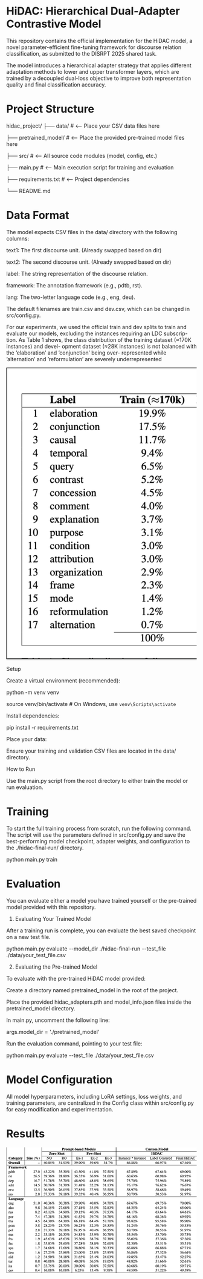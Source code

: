 # HiDAC: Hierarchical Dual-Adapter Contrastive Model

This repository contains the official implementation for the HiDAC model, a novel parameter-efficient fine-tuning framework for discourse relation classification, as submitted to the DISRPT 2025 shared task.

The model introduces a hierarchical adapter strategy that applies different adaptation methods to lower and upper transformer layers, which are trained by a decoupled dual-loss objective to improve both representation quality and final classification accuracy.

# Project Structure

hidac_project/
├── data/ # <-- Place your CSV data files here

├── pretrained_model/ # <-- Place the provided pre-trained model files here

├── src/ # <-- All source code modules (model, config, etc.)

├── main.py # <-- Main execution script for training and evaluation

├── requirements.txt # <-- Project dependencies

└── README.md

# Data Format

The model expects CSV files in the data/ directory with the following columns:

text1: The first discourse unit. (Already swapped based on dir)

text2: The second discourse unit. (Already swapped based on dir)

label: The string representation of the discourse relation.

framework: The annotation framework (e.g., pdtb, rst).

lang: The two-letter language code (e.g., eng, deu).

The default filenames are train.csv and dev.csv, which can be changed in src/config.py.

For our experiments, we used the official train
and dev splits to train and evaluate our models,
excluding the instances requiring an LDC subscrip-
tion. As Table 1 shows, the class distribution of
the training dataset (≈170K instances) and devel-
opment dataset (≈28K instances) is not balanced
with the ’elaboration’ and ’conjunction’ being over-
represented while ’alternation’ and ’reformulation’
are severely underrepresented

![Alt text](image.png)

Setup

Create a virtual environment (recommended):

python -m venv venv

source venv/bin/activate # On Windows, use `venv\Scripts\activate`

Install dependencies:

pip install -r requirements.txt

Place your data:

Ensure your training and validation CSV files are located in the data/ directory.

How to Run

Use the main.py script from the root directory to either train the model or run evaluation.

# Training

To start the full training process from scratch, run the following command. The script will use the parameters defined in src/config.py and save the best-performing model checkpoint, adapter weights, and configuration to the ./hidac-final-run/ directory.

python main.py train

# Evaluation

You can evaluate either a model you have trained yourself or the pre-trained model provided with this repository.

1. Evaluating Your Trained Model

After a training run is complete, you can evaluate the best saved checkpoint on a new test file.

python main.py evaluate --model_dir ./hidac-final-run --test_file ./data/your_test_file.csv

2. Evaluating the Pre-trained Model

To evaluate with the pre-trained HiDAC model provided:

Create a directory named pretrained_model in the root of the project.

Place the provided hidac_adapters.pth and model_info.json files inside the pretrained_model directory.

In main.py, uncomment the following line:

args.model_dir = './pretrained_model'

Run the evaluation command, pointing to your test file:

python main.py evaluate --test_file ./data/your_test_file.csv

# Model Configuration

All model hyperparameters, including LoRA settings, loss weights, and training parameters, are centralized in the Config class within src/config.py for easy modification and experimentation.

# Results

![Alt text](image-1.png)
